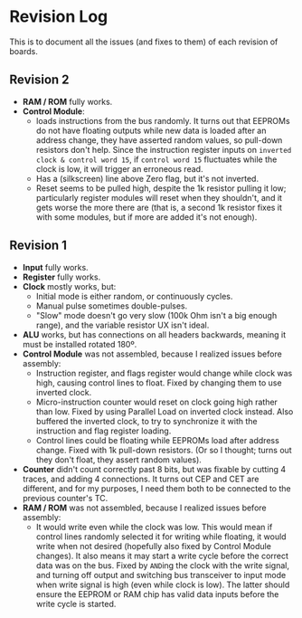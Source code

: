 # Revision Log

This is to document all the issues (and fixes to them) of each revision of boards.

## Revision 2

* **RAM / ROM** fully works.
* **Control Module**:
  * loads instructions from the bus randomly. It turns out that EEPROMs do not have floating outputs while new data is loaded after an address change, they have asserted random values, so pull-down resistors don't help. Since the instruction register inputs on `inverted clock & control word 15`, if `control word 15` fluctuates while the clock is low, it will trigger an erroneous read.
  * Has a (silkscreen) line above Zero flag, but it's not inverted.
  * Reset seems to be pulled high, despite the 1k resistor pulling it low; particularly register modules will reset when they shouldn't, and it gets worse the more there are (that is, a second 1k resistor fixes it with some modules, but if more are added it's not enough).

## Revision 1

* **Input** fully works.
* **Register** fully works.
* **Clock** mostly works, but:
    * Initial mode is either random, or continuously cycles.
    * Manual pulse sometimes double-pulses.
    * "Slow" mode doesn't go very slow (100k Ohm isn't a big enough range), and the variable resistor UX isn't ideal.
* **ALU** works, but has connections on all headers backwards, meaning it must be installed rotated 180º.
* **Control Module** was not assembled, because I realized issues before assembly:
    * Instruction register, and flags register would change while clock was high, causing control lines to float. Fixed by changing them to use inverted clock.
    * Micro-instruction counter would reset on clock going high rather than low. Fixed by using Parallel Load on inverted clock instead. Also buffered the inverted clock, to try to synchronize it with the instruction and flag register loading.
    * Control lines could be floating while EEPROMs load after address change. Fixed with 1k pull-down resistors. (Or so I thought; turns out they don't float, they assert random values).
* **Counter** didn't count correctly past 8 bits, but was fixable by cutting 4 traces, and adding 4 connections. It turns out CEP and CET are different, and for my purposes, I need them both to be connected to the previous counter's TC.
* **RAM / ROM** was not assembled, because I realized issues before assembly:
    * It would write even while the clock was low. This would mean if control lines randomly selected it for writing while floating, it would write when not desired (hopefully also fixed by Control Module changes). It also means it may start a write cycle before the correct data was on the bus. Fixed by `AND`ing the clock with the write signal, and turning off output and switching bus transceiver to input mode when write signal is high (even while clock is low). The latter should ensure the EEPROM or RAM chip has valid data inputs before the write cycle is started.